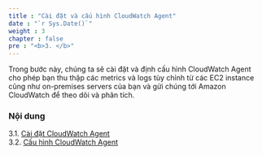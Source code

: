 ```yaml
---
title : "Cài đặt và cấu hình CloudWatch Agent"
date : "`r Sys.Date()`"
weight : 3
chapter : false
pre : "<b>3. </b>"
---
```


Trong bước này, chúng ta sẽ cài đặt và định cấu hình CloudWatch Agent cho phép bạn thu thập các metrics và logs tùy chỉnh từ các EC2 instance cũng như on-premises servers của bạn và gửi chúng tới Amazon CloudWatch để theo dõi và phân tích.

### Nội dung

3.1. [Cài đặt CloudWatch Agent](3.1-install-cwagent/)\
3.2. [Cấu hình CloudWatch Agent](3.2-config-cwagent/)